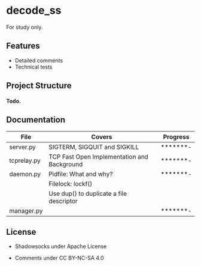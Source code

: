 decode_ss
===========

For study only.

Features
--------

- Detailed comments
- Technical tests

Project Structure
-----------------

#### Todo.

Documentation
-------------

| File          | Covers                                          | Progress |
| ------------- | ----------------------------------------------- | -------- |
| server.py     | SIGTERM, SIGQUIT and SIGKILL                    | *******- |
| tcprelay.py   | TCP Fast Open Implementation and Background     | *******- |
| daemon.py     | Pidfile: What and why?                          | *******- |
|               | Filelock: lockf()                               |          |
|               | Use dup() to duplicate a file descriptor        |          |
| manager.py    |                                                 | *******- |

License
-------

- Shadowsocks under Apache License

- Comments under CC BY-NC-SA 4.0